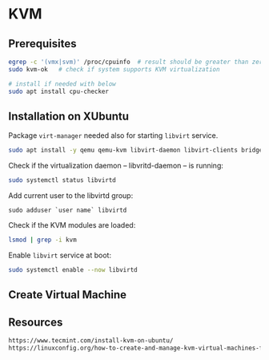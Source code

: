 # KVM 
## Prerequisites
```bash
egrep -c '(vmx|svm)' /proc/cpuinfo  # result should be greater than zero
sudo kvm-ok   # check if system supports KVM virtualization

# install if needed with below
sudo apt install cpu-checker
```
## Installation on XUbuntu
Package `virt-manager` needed also for starting `libvirt` service.
```bash
sudo apt install -y qemu qemu-kvm libvirt-daemon libvirt-clients bridge-utils virt-manager
```
Check if the virtualization daemon – libvritd-daemon – is running:
```bash
sudo systemctl status libvirtd
```
Add current user to the libvirtd group:
```
sudo adduser `user name` libvirtd
```
Check if the KVM modules are loaded:
```bash
lsmod | grep -i kvm
```
Enable `libvirt` service at boot:
```bash
sudo systemctl enable --now libvirtd
```
## Create Virtual Machine

## Resources
```html
https://www.tecmint.com/install-kvm-on-ubuntu/
https://linuxconfig.org/how-to-create-and-manage-kvm-virtual-machines-from-cli
```
